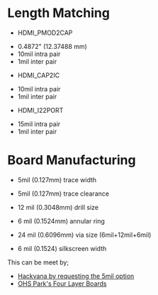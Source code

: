 


# Length Matching

 * HDMI_PMOD2CAP
  - 0.4872" (12.37488 mm)
  - 10mil intra pair
  - 1mil inter pair

 * HDMI_CAP2IC
  - 10mil intra pair
  - 1mil inter pair

 * HDMI_I22PORT
  - 15mil intra pair
  - 1mil inter pair


# Board Manufacturing

 *  5mil (0.127mm) trace width
 *  5mil (0.127mm) trace clearance

 * 12 mil (0.3048mm) drill size
 *  6 mil (0.1524mm) annular ring
 * 24 mil (0.6096mm) via size (6mil+12mil+6mil)

 *  6 mil (0.1524) silkscreen width

This can be meet by;
 * [Hackvana by requesting the 5mil option](https://docs.google.com/document/d/1p6FH25ltGpzJQ5_8fbflDukqEKghiEcpuhJpngth2Is/edit)
 * [OHS Park's Four Layer Boards](http://docs.oshpark.com/services/)

